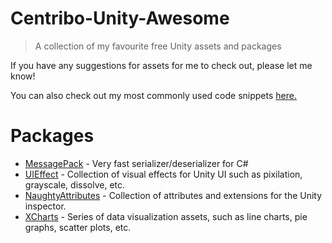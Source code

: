 # Centribo-Unity-Awesome
> A collection of my favourite free Unity assets and packages

If you have any suggestions for assets for me to check out, please let me know!

You can also check out my most commonly used code snippets [here.](https://github.com/Centribo/Useful-Unity-Assets)

# Packages
- [MessagePack](https://github.com/neuecc/MessagePack-CSharp) - Very fast serializer/deserializer for C#
- [UIEffect](https://github.com/mob-sakai/UIEffect) - Collection of visual effects for Unity UI such as pixilation, grayscale, dissolve, etc.
- [NaughtyAttributes](https://github.com/dbrizov/NaughtyAttributes) - Collection of attributes and extensions for the Unity inspector.
- [XCharts](https://github.com/monitor1394/unity-ugui-XCharts) - Series of data visualization assets, such as line charts, pie graphs, scatter plots, etc.
